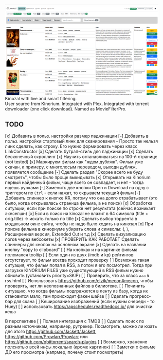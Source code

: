 ![img.png](.github/img.png)
Kinozal with live and smart filtering.  
User source from Kinorium.
Integrated with Plex.
Integrated with torrent downloader (one click download).
Named as MovieFilterPro.

TODO
---------

[x] Добавить в польз. настройки размер паджинации
[-] Добавить в польз. настройки стартовый линк для сканирования
    - Просто так нельзя линк сделать, как строку. Его нужно формировать через класс LinkConstructor
[x] Сделать бутрап-стиль для паджинации 
[x] Сделать бесконечный скроллинг
[x] Научить останавливаться на 100-й странице (not tested)
[x] Маркируем фильм как "ждем дубляж". Фильм уже скачан, к примеру, с многолосым переводом, выходи дубляж, появляется сообщение
[-] Cделать раздел "Скорее всего не буду смотреть", чтобы было проще выкидывать
[x] Открывать на Kinorium первый найденный фильм, чаще всего он совпадает, и нет - тогда ищешь ручками
[-] Заменить две кнопки Open и Download на одну с триггером по `Ctrl` - если нажат, то скрываем текущий фильм
[-] Добавить спиннер к кнопке KR, потому что она долго отрабатывает (это было, когда открывалась страница фильма, а не поиск)
[x] Обработка ситуации, если при поиске по строке нет результата (сейчас возникает экесепшн)
[x] Если в поиск на kinozal не влазит в 64 символа (title + orig.title) -> искать только по title
[x] Сделать выбор торрента в модальном окне сайта, чтобы не надо было ходить на кинозал
[x] При поиске фильма в кинориуме убирать слова и символы: (, ), Расширенная версия, Extended Cut и т.д
[x] Сделать визуализацию логов через вебсокеты
[x] ПРОВЕРИТЬ КАК РАБОТАЕТ Сделать спиннеры для кнопок на основном экране
[x] Сделать на названии кнопку "copy to clipboard"
[ ] На кнопках и на картинке фильма поломался tooltip
[ ] Если один из двух (imdb и kp) рейтингов отсутствует, то фильм всегда проходит проверку
[ ] Возможна такая ситуация, что фильм попал в RSS, а потом я его посмотрел. Тогда при загрузке KINORIUM FILES уже существующий в RSS фильм нужно обновить (установить priority=SKIP)
[ ] Проверить, что за класс `aaa` в rss.html
[ ] Использовать https://github.com/elzik/mecon#mecon, чтобы проверять, нет ли неопознанных файлов в билиотеке.
[ ] Починить ситуацию, что когда фильмы подгражются в ленту из базу, когда их становится мало, там происходит факен шайзе
[ ] Сделать прогресс-бар для скана
[ ] Кеширование изображений (если нужны очереди - то Huey)
[ ] использовать https://apscheduler.readthedocs.io/ для очистки кеша

В перспективе
[ ] Полная интеграция с TMDB
[ ] Сделать поиск по разным источникам, например, рутрекер. Посмотреть, можно ли юзать для этого https://github.com/Jackett/Jackett, https://github.com/Prowlarr/Prowlarr или https://github.com/qbittorrent/search-plugins
[ ] Возможно, хранение полснотью всей инфы локально (кроме картинок)
[ ] Заметки о фильме ДО его просмотра (напрмер, почему стоит посмотреть)
